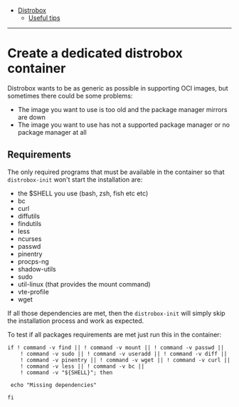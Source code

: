 - [Distrobox](README.md)
  - [Useful tips](useful_tips.md)

---

# Create a dedicated distrobox container

Distrobox wants to be as generic as possible in supporting OCI images,
but sometimes there could be some problems:

- The image you want to use is too old and the package manager mirrors are down
- The image you want to use has not a supported package manager or no package
  manager at all

## Requirements

The only required programs that must be available in the container so that
`distrobox-init` won't start the installation are:

- the $SHELL you use (bash, zsh, fish etc etc)
- bc
- curl
- diffutils
- findutils
- less
- ncurses
- passwd
- pinentry
- procps-ng
- shadow-utils
- sudo
- util-linux (that provides the mount command)
- vte-profile
- wget

If all those dependencies are met, then the `distrobox-init`
will simply skip the installation process and work as expected.

To test if all packages requirements are met just run this in the container:

```shell
if ! command -v find || ! command -v mount || ! command -v passwd ||
    ! command -v sudo || ! command -v useradd || ! command -v diff ||
    ! command -v pinentry || ! command -v wget || ! command -v curl ||
    ! command -v less || ! command -v bc ||
    ! command -v "${SHELL}"; then

 echo "Missing dependencies"

fi
```

